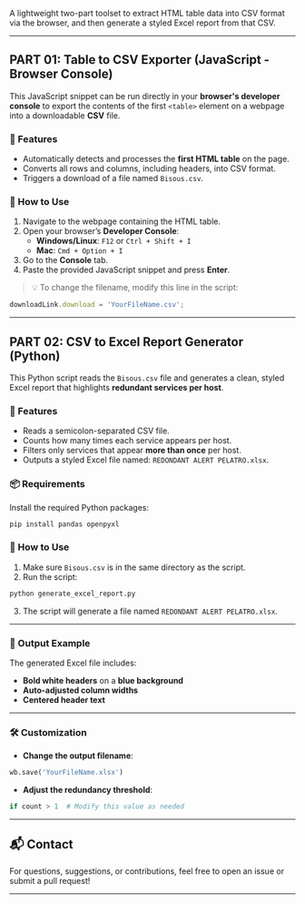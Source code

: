 
A lightweight two-part toolset to extract HTML table data into CSV format via the browser, and then generate a styled Excel report from that CSV.

---

## PART 01: Table to CSV Exporter (JavaScript - Browser Console)

This JavaScript snippet can be run directly in your **browser's developer console** to export the contents of the first `<table>` element on a webpage into a downloadable **CSV** file.

### 🚀 Features

- Automatically detects and processes the **first HTML table** on the page.
- Converts all rows and columns, including headers, into CSV format.
- Triggers a download of a file named `Bisous.csv`.

### 🧠 How to Use

1. Navigate to the webpage containing the HTML table.
2. Open your browser’s **Developer Console**:
   - **Windows/Linux**: `F12` or `Ctrl + Shift + I`
   - **Mac**: `Cmd + Option + I`
3. Go to the **Console** tab.
4. Paste the provided JavaScript snippet and press **Enter**.

> 💡 To change the filename, modify this line in the script:
```javascript
downloadLink.download = 'YourFileName.csv';
```

---

## PART 02: CSV to Excel Report Generator (Python)

This Python script reads the `Bisous.csv` file and generates a clean, styled Excel report that highlights **redundant services per host**.

### 🚀 Features

- Reads a semicolon-separated CSV file.
- Counts how many times each service appears per host.
- Filters only services that appear **more than once** per host.
- Outputs a styled Excel file named: `REDONDANT ALERT PELATRO.xlsx`.

### 📦 Requirements

Install the required Python packages:

```bash
pip install pandas openpyxl
```

### 🧠 How to Use

1. Make sure `Bisous.csv` is in the same directory as the script.
2. Run the script:

```bash
python generate_excel_report.py
```

3. The script will generate a file named `REDONDANT ALERT PELATRO.xlsx`.

---

### 📁 Output Example

The generated Excel file includes:

- **Bold white headers** on a **blue background**
- **Auto-adjusted column widths**
- **Centered header text**

---

### 🛠️ Customization

- **Change the output filename**:
```python
wb.save('YourFileName.xlsx')
```

- **Adjust the redundancy threshold**:
```python
if count > 1  # Modify this value as needed
```

---

## 📬 Contact

For questions, suggestions, or contributions, feel free to open an issue or submit a pull request!

---
```
